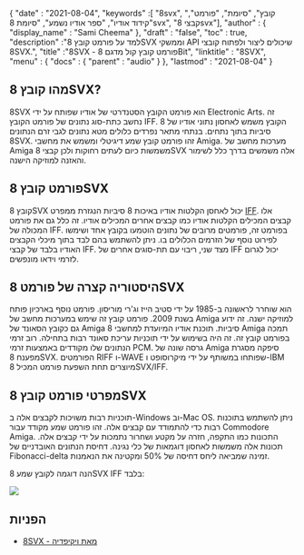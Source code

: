 {
  "date" : "2021-08-04",
  "keywords" :[ "8svx", "קובץ", "סיומת", "פורמט", "קידוד אודיו", "ספר אודיו נשמע", "סיומת 8svx", "קבצי 8svx"],
  "author" : {
    "display_name" : "Sami Cheema"
},
  "draft" : "false",
  "toc" : true,
  "description" :"למד על פורמט קובץ 8SVX וממשקי API שיכולים ליצור ולפתוח קובצי 8SVX.",
  "title" :"8SVX - פורמט קובץ קול מדגם 8Bit",
  "linktitle" : "8SVX",
  "menu" : {
    "docs" : {
      "parent" : "audio"
}
},
  "lastmod" : "2021-08-04"
}

## מהו קובץ 8SVX? ##

8SVX הוא פורמט הקובץ הסטנדרטי של אודיו שפותח על ידי Electronic Arts. זה נחשב כתת-סוג נתונים של פורמט הקובץ IFF. הקובץ משמש לאחסון נתוני אודיו של 8 סיביות בתוך נתחים. בנתחי מתאר נפרדים כלולים מטא נתונים לגבי זרם הנתונים 8SVX. זהו פורמט קובץ שמע דיגיטלי ומשמש את מחשבי Amiga. מערכות מחשב של Amiga משמשות כיום לעתים רחוקות ולכן קבצי 8SVX אלה משמשים בדרך כלל לשימור והאזנה למוזיקה הישנה.

## פורמט קובץ 8SVX

קובץ 8SVX יכול לאחסן הקלטות אודיו באיכות 8 סיביות הנגזרת ממפרט [IFF](/he/audio/aiff/). אלו קבצים המכילים הקלטות אודיו כמו קבצים אחרים המכילים אודיו. זה כלל גם את פורמט המכולה של IFF. בפורמט זה, פורמטים מרובים של נתונים הוטמעו בקובץ אחד ושימשו לפירוט נוסף של הזרמים הכלולים בו. ניתן להשתמש בהם לבד בתוך מיכלי הקבצים האודיו בלבד של קבצי IFF. מצד שני, ריבוי עם תת-סוגים אחרים של IFF יכול לגרום לזרמי וידאו מונפשים.

## היסטוריה קצרה של פורמט 8SVX

הוא שוחרר לראשונה ב-1985 על ידי סטיב הייז וג'רי מוריסון. פורמט נוסף בארכיון פותח בשנת 2009. פורמט קובץ זה שימש במערכות מחשב של Amiga למוזיקה ישנה. זה ידוע גם כקובץ הסאונד של Amiga 8 סיביות. תוכנת אודיו המיועדת למחשבי Amiga תמכה בפורמט קובץ זה. זה היה בשימוש על ידי תוכניות עריכת סאונד רבות בתחילה. רוב זרמי הנתונים שלו מקודדים באמצעות זרמי PCM. גרסה שונה של Amiga סיפקה מסגרת מפענח 8SVX. הפורמטים RIFF ו-WAVE שפותחו במשותף על ידי מיקרוסופט ו-IBM מיוצרים תחת השפעת פורמט המכיל 8SVX/IFF.

## מפרטי פורמט קובץ 8SVX

תוכניות רבות משויכות לקבצים אלה ב-Windows וב-Mac OS. ניתן להשתמש בתוכנות רבות כדי להתמודד עם קבצים אלה. זהו פורמט שמע מקודד עבור Commodore Amiga. התכונות כמו התקפה, חזרה על מקטע ושחרור נתמכות על ידי קבצים אלה. תכונות אלה משמשות לאחסון דוגמאות של כלי נגינה. דחיסת הנתונים האובדניים של Fibonacci-delta זמינה שמביאה ליחס דחיסה של 50% ומקטינה את הנאמנות.

הנה דוגמה לקובץ שמע 8SVX IFF בלבד:

![](../8svx.png)

## הפניות ##

* [8SVX - מאת ויקיפדיה](https://en.wikipedia.org/wiki/8SVX)

